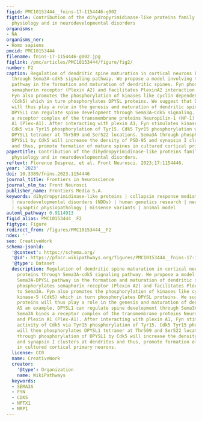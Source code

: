 ```yaml
---
figid: PMC10153444__fnins-17-1154446-g002
figtitle: Contribution of the dihydropyrimidinase-like proteins family in synaptic
  physiology and in neurodevelopmental disorders
organisms:
- NA
organisms_ner:
- Homo sapiens
pmcid: PMC10153444
filename: fnins-17-1154446-g002.jpg
figlink: /pmc/articles/PMC10153444/figure/fig2/
number: F2
caption: Regulation of dendritic spine maturation in cortical neurons by DPYSL proteins
  through Sema3A-cdk5 signaling pathway. We propose a model involving the Sema3A-DPYSL
  pathway in the formation and maturation of dendritic spines. Fyn phosphorylates
  semaphorin receptor (Plexin A2) and facilitates PlexinA2 interaction to Sema3A.
  Fyn also promotes the phosphorylation of kinases like cyclin dependent kinase-5
  (Cdk5) which in turn phosphorylates DPYSL proteins. We suggest that DPYSL proteins
  will thus play a role in the genesis and maturation of dendritic spines. AS an example,
  DPYSL1 can regulate spine development through Sema3A–Cdk5 signaling. Sema3A binds
  a receptor complex of the transmembrane proteins Neuropilin-1 (NP-1) and Plexin
  A1 (Plex-A1). After interacting with plexin A1, Fyn stimulates kinase activity of
  Cdk5 via Tyr15 phosphorylation of Tyr15. Cdk5 Tyr15 phosphorylation will then phosphorylates
  DPYSL1 tetramer at Thr509 and Ser522 locations. Sema3A through phosphorylation of
  DPYSL1 by Cdk5 will increase the density of PSD-95 and synapsin I clusters at dendrites
  and thus, promote formation of mature spines in cultured cortical primary neurons.
papertitle: Contribution of the dihydropyrimidinase-like proteins family in synaptic
  physiology and in neurodevelopmental disorders.
reftext: Florence Desprez, et al. Front Neurosci. 2023;17:1154446.
year: '2023'
doi: 10.3389/fnins.2023.1154446
journal_title: Frontiers in Neuroscience
journal_nlm_ta: Front Neurosci
publisher_name: Frontiers Media S.A.
keywords: dihydropyrimidinase-like proteins | collapsin response mediator proteins
  | neurodevelopmental disorders (NDDs) | human genetics research | neuronal development
  | synaptic physiopathology | missense variants | animal model
automl_pathway: 0.9114913
figid_alias: PMC10153444__F2
figtype: Figure
redirect_from: /figures/PMC10153444__F2
ndex: ''
seo: CreativeWork
schema-jsonld:
  '@context': https://schema.org/
  '@id': https://pfocr.wikipathways.org/figures/PMC10153444__fnins-17-1154446-g002.html
  '@type': Dataset
  description: Regulation of dendritic spine maturation in cortical neurons by DPYSL
    proteins through Sema3A-cdk5 signaling pathway. We propose a model involving the
    Sema3A-DPYSL pathway in the formation and maturation of dendritic spines. Fyn
    phosphorylates semaphorin receptor (Plexin A2) and facilitates PlexinA2 interaction
    to Sema3A. Fyn also promotes the phosphorylation of kinases like cyclin dependent
    kinase-5 (Cdk5) which in turn phosphorylates DPYSL proteins. We suggest that DPYSL
    proteins will thus play a role in the genesis and maturation of dendritic spines.
    AS an example, DPYSL1 can regulate spine development through Sema3A–Cdk5 signaling.
    Sema3A binds a receptor complex of the transmembrane proteins Neuropilin-1 (NP-1)
    and Plexin A1 (Plex-A1). After interacting with plexin A1, Fyn stimulates kinase
    activity of Cdk5 via Tyr15 phosphorylation of Tyr15. Cdk5 Tyr15 phosphorylation
    will then phosphorylates DPYSL1 tetramer at Thr509 and Ser522 locations. Sema3A
    through phosphorylation of DPYSL1 by Cdk5 will increase the density of PSD-95
    and synapsin I clusters at dendrites and thus, promote formation of mature spines
    in cultured cortical primary neurons.
  license: CC0
  name: CreativeWork
  creator:
    '@type': Organization
    name: WikiPathways
  keywords:
  - SEMA3A
  - FYN
  - CDK5
  - NPTX1
  - NRP1
---
```

